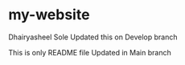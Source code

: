 # my-website
Dhairyasheel Sole
Updated this on Develop branch

This is only README file
Updated in Main branch


